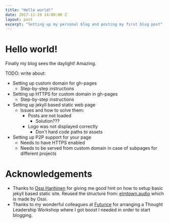 ```yaml
---
title: "Hello world!"
date: 2017-11-19 14:00:00 Z
layout: post
excerpt: "Setting up my personal blog and posting my first blog post"
---
```


# Hello world!

Finally my blog sees the daylight! Amazing.

TODO: write about:
- Setting up custom domain for gh-pages
    - Step-by-step instructions
- Setting up HTTPS for custom domain in gh-pages
    - Step-by-step instructions
- Setting up jekyll based static web page
    - Issues and how to solve them:
        - Posts are not loaded
            - Solution???
        - Logo was not displayed correctly
            - Don't hard code paths to assets
- Setting up P2P support for your page
    - Needs to have HTTPS enabled
    - Needs to be served from custom domain in case of subpages for different projects


# Acknowledgements
- Thanks to [Ossi Hanhinen](https://futurice.com/people/ossi-hanhinen) for giving me good hint on how to setup basic jekyll based static site. Reused the structure from: [elmtown.audio](https://github.com/elmtown/elmtown.github.io) which is made by Ossi.
- Thanks to my wonderful colleagues at [Futurice](https://futurice.com/) for arranging a Thought Leadership Workshop where I got boost I needed in order to start blogging.

